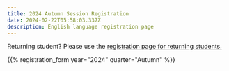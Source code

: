 ```yaml
---
title: 2024 Autumn Session Registration
date: 2024-02-22T05:58:03.337Z
description: English language registration page
---
```

Returning student?  Please use the [registration page for returning students.](/registration_pages/reregister)

{{% registration_form year="2024" quarter="Autumn" %}}
